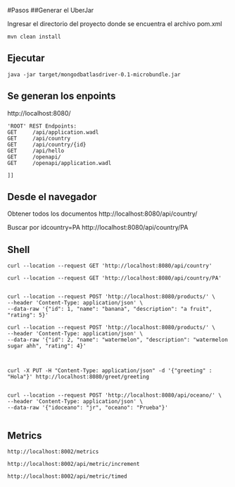 #Pasos
##Generar el UberJar

Ingresar el directorio del proyecto donde se encuentra el archivo pom.xml
```
mvn clean install
```

## Ejecutar
```
java -jar target/mongodbatlasdriver-0.1-microbundle.jar                                                
```

## Se generan los enpoints
http://localhost:8080/

```
'ROOT' REST Endpoints:
GET     /api/application.wadl
GET     /api/country
GET     /api/country/{id}
GET     /api/hello
GET     /openapi/
GET     /openapi/application.wadl

]]

```

## Desde el navegador
Obtener todos los documentos
http://localhost:8080/api/country/

Buscar por idcountry=PA
http://localhost:8080/api/country/PA



## Shell

```
curl --location --request GET 'http://localhost:8080/api/country'

curl --location --request GET 'http://localhost:8080/api/country/PA'


curl --location --request POST 'http://localhost:8080/products/' \
--header 'Content-Type: application/json' \
--data-raw '{"id": 1, "name": "banana", "description": "a fruit", "rating": 5}'

curl --location --request POST 'http://localhost:8080/products/' \
--header 'Content-Type: application/json' \
--data-raw '{"id": 2, "name": "watermelon", "description": "watermelon sugar ahh", "rating": 4}'



curl -X PUT -H "Content-Type: application/json" -d '{"greeting" : "Hola"}' http://localhost:8080/greet/greeting


curl --location --request POST 'http://localhost:8080/api/oceano/' \
--header 'Content-Type: application/json' \
--data-raw '{"idoceano": "jr", "oceano": "Prueba"}'


```

## Metrics
```
http://localhost:8002/metrics

http://localhost:8002/api/metric/increment

http://localhost:8002/api/metric/timed

```